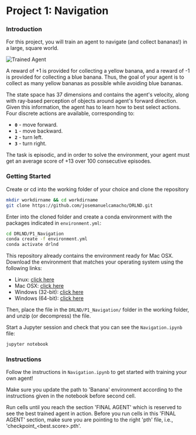 [//]: # (Image References)

[image1]: https://user-images.githubusercontent.com/10624937/42135619-d90f2f28-7d12-11e8-8823-82b970a54d7e.gif "Trained Agent"

# Project 1: Navigation

### Introduction

For this project, you will train an agent to navigate (and collect bananas!) in a large, square world.  

![Trained Agent][image1]

A reward of +1 is provided for collecting a yellow banana, and a reward of -1 is provided for collecting a blue banana.  Thus, the goal of your agent is to collect as many yellow bananas as possible while avoiding blue bananas.  

The state space has 37 dimensions and contains the agent's velocity, along with ray-based perception of objects around agent's forward direction.  Given this information, the agent has to learn how to best select actions.  Four discrete actions are available, corresponding to:
- **`0`** - move forward.
- **`1`** - move backward.
- **`2`** - turn left.
- **`3`** - turn right.

The task is episodic, and in order to solve the environment, your agent must get an average score of +13 over 100 consecutive episodes.

### Getting Started

Create or cd into the working folder of your choice and clone the repository  

``````sh
mkdir workdirname && cd workdirname
git clone https://github.com/josemanuelcamacho/DRLND.git
``````

Enter into the cloned folder and create a conda environment with the packages indicated in `environment.yml`:

``````sh
cd DRLND/P1_Navigation
conda create -f environment.yml
conda activate drlnd
``````

This repository already contains the environment ready for Mac OSX. Download the environment that matches your operating system using the following links:
- Linux: [click here](https://s3-us-west-1.amazonaws.com/udacity-drlnd/P1/Banana/VisualBanana_Linux.zip)
- Mac OSX: [click here](https://s3-us-west-1.amazonaws.com/udacity-drlnd/P1/Banana/VisualBanana.app.zip)
- Windows (32-bit): [click here](https://s3-us-west-1.amazonaws.com/udacity-drlnd/P1/Banana/VisualBanana_Windows_x86.zip)
- Windows (64-bit): [click here](https://s3-us-west-1.amazonaws.com/udacity-drlnd/P1/Banana/VisualBanana_Windows_x86_64.zip)

Then, place the file in the `DRLND/P1_Navigation/` folder in the working folder, and unzip (or decompress) the file.

Start a Jupyter session and check that you can see the `Navigation.ipynb` file:

``````sh
jupyter notebook
``````


### Instructions

Follow the instructions in `Navigation.ipynb` to get started with training your own agent!  

Make sure you update the path to 'Banana' environment according to the instructions given in the notebook before second cell.

Run cells until you reach the section 'FINAL AGENT' which is reserved to see the best trained agent in action. Before you run cells in this 'FINAL AGENT' section, make sure you are pointing to the right 'pth' file, i.e., 'checkpoint_<best.score>.pth'.
